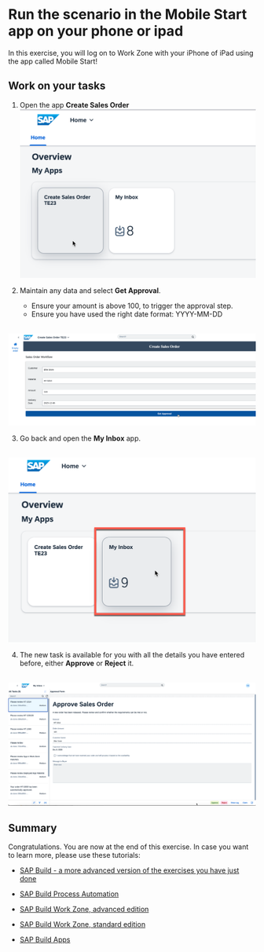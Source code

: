 # Run the scenario in the Mobile Start app on your phone or ipad

In this exercise, you will log on to Work Zone with your iPhone of iPad using the app called Mobile Start! 

## Work on your tasks

1.	Open the app **Create Sales Order**
<br>![](1.png)

2. Maintain any data and select **Get Approval**.
    - Ensure your amount is above 100, to trigger the approval step.
    - Ensure you have used the right date format: YYYY-MM-DD

<br>![](2.png)

3. Go back and open the **My Inbox** app.

<br>![](3.png)

4. The new task is available for you with all the details you have entered before, either **Approve** or **Reject** it.

<br>![](4.png)

## Summary

Congratulations. You are now at the end of this exercise.
In case you want to learn more, please use these tutorials: 
- [SAP Build - a more advanced version of the exercises you have just done](https://developers.sap.com/mission.build-workshop-sales-order.html)

- [SAP Build Process Automation](https://developers.sap.com/tutorial-navigator.html?tag=software-product%3Atechnology-platform%2Fsap-build%2Fsap-build-process-automation)
- [SAP Build Work Zone, advanced edition](https://developers.sap.com/tutorial-navigator.html?tag=software-product%3Atechnology-platform%2Fsap-build%2Fsap-build-work-zone-advanced-edition)
- [SAP Build Work Zone, standard edition](https://developers.sap.com/tutorial-navigator.html?tag=software-product%3Atechnology-platform%2Fsap-build%2Fsap-build-work-zone-standard-edition)
- [SAP Build Apps](https://developers.sap.com/tutorial-navigator.html?tag=software-product%3Atechnology-platform%2Fsap-build%2Fsap-build-apps-enterprise-edition)
